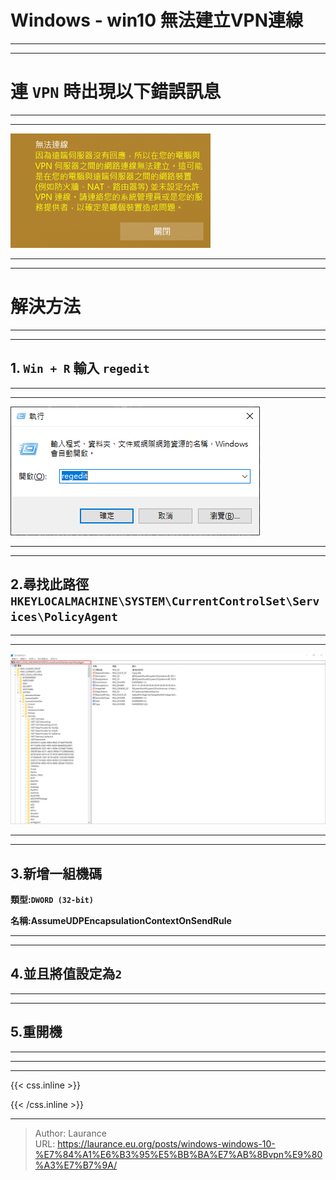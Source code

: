 # Windows - win10 無法建立VPN連線


***
***

**連 `VPN` 時出現以下錯誤訊息**
=====

***
***

   ![](0001.png)

***
***

**解決方法**
=====

***
***

**1. `Win + R` 輸入 `regedit`**
-----

***
***

   ![](001.png)

***
***
    
**2.尋找此路徑 `HKEYLOCALMACHINE\SYSTEM\CurrentControlSet\Services\PolicyAgent`**
-----

***
***

   ![](002.png)

***
***
    
**3.新增一組機碼** 
-----
    
**類型:`DWORD (32-bit)`** 
    
**名稱:AssumeUDPEncapsulationContextOnSendRule**

***
***
    
**4.並且將值設定為`2`**
-----

***
***
    
**5.重開機**
-----

***
***

***

{{< css.inline >}}
<style>
.emojify {
	font-family: Apple Color Emoji, Segoe UI Emoji, NotoColorEmoji, Segoe UI Symbol, Android Emoji, EmojiSymbols;
	font-size: 2rem;
	vertical-align: left;
}
@media screen and (max-width:650px) {
  .nowrap {
    display: block;
    margin: 25px 0;
  }
}
</style>
{{< /css.inline >}}


---

> Author: Laurance  
> URL: https://laurance.eu.org/posts/windows-windows-10-%E7%84%A1%E6%B3%95%E5%BB%BA%E7%AB%8Bvpn%E9%80%A3%E7%B7%9A/  

